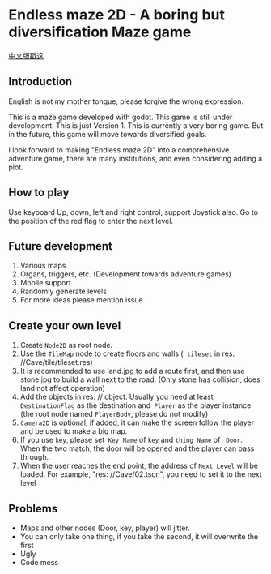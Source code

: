 # Endless maze 2D - A boring but diversification Maze game

 [中文版戳这](README.md)

## Introduction

English is not my mother tongue, please forgive the wrong expression.

This is a maze game developed with godot. This game is still under development. This is just Version 1. This is currently a very boring game. But in the future, this game will move towards diversified goals.

I look forward to making "Endless maze 2D" into a comprehensive adventure game, there are many institutions, and even considering adding a plot.

## How to play

Use keyboard Up, down, left and right control, support Joystick also. Go to the position of the red flag to enter the next level.

## Future development

1. Various maps
2. Organs, triggers, etc. (Development towards adventure games)
3. Mobile support
4. Randomly generate levels
5. For more ideas please mention issue

## Create your own level

1. Create `Node2D` as root node.
2. Use the `TileMap` node to create floors and walls (` tileset` in res: //Cave/tile/tileset.res)
3. It is recommended to use land.jpg to add a route first, and then use stone.jpg to build a wall next to the road. (Only stone has collision, does land not affect operation)
4. Add the objects in res: // object. Usually you need at least `DestinationFlag` as the destination and` Player` as the player instance (the root node named `PlayerBody`, please do not modify)
5. `Camera2D` is optional, if added, it can make the screen follow the player and be used to make a big map.
6. If you use `key`, please set` Key Name` of `key` and `thing Name` of ` Door`. When the two match, the door will be opened and the player can pass through.
7. When the user reaches the end point, the address of `Next Level` will be loaded. For example, "res: //Cave/02.tscn", you need to set it to the next level

## Problems

- Maps and other nodes (Door, key, player) will jitter.
- You can only take one thing, if you take the second, it will overwrite the first
- Ugly
- Code mess